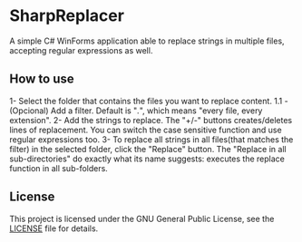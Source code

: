 # SharpReplacer

A simple C# WinForms application able to replace strings in multiple files, accepting regular expressions as well.


## How to use

1- Select the folder that contains the files you want to replace content.
  1.1 - (Opcional) Add a filter. Default is "*.*", which means "every file, every extension".
2- Add the strings to replace. The "+/-" buttons creates/deletes lines of replacement. You can switch the case sensitive function and use regular expressions too.
3- To replace all strings in all files(that matches the filter) in the selected folder, click the "Replace" button. The "Replace in all sub-directories" do exactly what its name suggests: executes the replace function in all sub-folders.


## License

This project is licensed under the GNU General Public License, see the [LICENSE](LICENSE) file for details.
